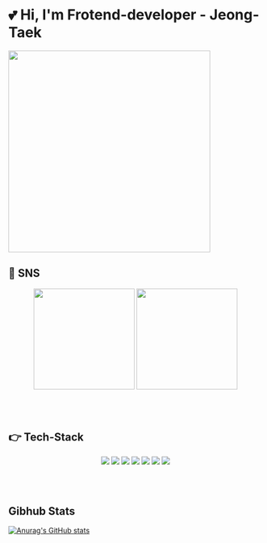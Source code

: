 # 💕 Hi, I'm Frotend-developer - Jeong-Taek
<img src="https://user-images.githubusercontent.com/92679073/207907132-a85fbad1-f42e-44fc-a327-f965ec947fd8.jpeg"  width="400" />

## 👀 SNS
<div align="center">
  <a href="https://www.instagram.com/j._.taek/"><img src="https://user-images.githubusercontent.com/92679073/207911684-d820f714-19d8-4337-9ab5-f01faeeda4da.png"  width="200" /></a>
  <a href="https://velog.io/@diclfn42"><img src="https://user-images.githubusercontent.com/92679073/207911708-48700a71-86f3-4b47-8b3a-cd65a128b663.jpeg"  width="200"  /></a>
</div>


<br/><br/>


## 👉 Tech-Stack
<div align="center"><img src="https://img.shields.io/badge/HTML5-E34F26?style=flat-square&logo=HTML5&logoColor=white"/>
<img src="https://img.shields.io/badge/CSS3-1572B6?style=flat-square&logo=CSS3&logoColor=white"/>
<img src="https://img.shields.io/badge/JavaScript-F7DF1E?style=flat-square&logo=JavaScript&logoColor=white"/>
<img src="https://img.shields.io/badge/React-61DAFB?style=flat-square&logo=react&logoColor=white"/>
<img src="https://img.shields.io/badge/Next.js-000000?style=flat-square&logo=Next.js&logoColor=white"/>
<img src="https://img.shields.io/badge/GraphQL-E10098?style=flat-square&logo=GraphQL&logoColor=white"/>
<img src="https://img.shields.io/badge/styled-components-DB7093?style=flat-square&logo=styled-components&logoColor=white"/></div>

<br /> <br/>

## Gibhub Stats

[![Anurag's GitHub stats](https://github-readme-stats.vercel.app/api?username=JeongTaekCho)](https://github.com/JeongTaekCho/github-readme-stats)


